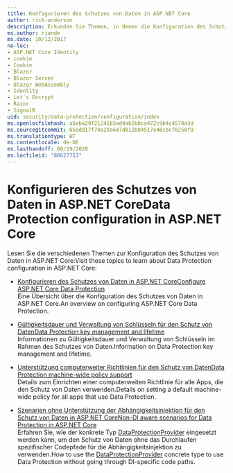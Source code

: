 ```yaml
---
title: Konfigurieren des Schutzes von Daten in ASP.NET Core
author: rick-anderson
description: Erkunden Sie Themen, in denen die Konfiguration des Schutzes von Daten in ASP.NET Core erläutert wird.
ms.author: riande
ms.date: 10/12/2017
no-loc:
- ASP.NET Core Identity
- cookie
- Cookie
- Blazor
- Blazor Server
- Blazor WebAssembly
- Identity
- Let's Encrypt
- Razor
- SignalR
uid: security/data-protection/configuration/index
ms.openlocfilehash: a5eba29f21241b5ad4ab2bbca472c9b4c4574a3d
ms.sourcegitcommit: 65add17f74a29a647d812b04517e46cbc78258f9
ms.translationtype: HT
ms.contentlocale: de-DE
ms.lasthandoff: 08/19/2020
ms.locfileid: "88627753"
---
```

# <a name="data-protection-configuration-in-aspnet-core"></a><span data-ttu-id="d6abd-103">Konfigurieren des Schutzes von Daten in ASP.NET Core</span><span class="sxs-lookup"><span data-stu-id="d6abd-103">Data Protection configuration in ASP.NET Core</span></span>

<span data-ttu-id="d6abd-104">Lesen Sie die verschiedenen Themen zur Konfiguration des Schutzes von Daten in ASP.NET Core:</span><span class="sxs-lookup"><span data-stu-id="d6abd-104">Visit these topics to learn about Data Protection configuration in ASP.NET Core:</span></span>

* [<span data-ttu-id="d6abd-105">Konfigurieren des Schutzes von Daten in ASP.NET Core</span><span class="sxs-lookup"><span data-stu-id="d6abd-105">Configure ASP.NET Core Data Protection</span></span>](xref:security/data-protection/configuration/overview)  
  <span data-ttu-id="d6abd-106">Eine Übersicht über die Konfiguration des Schutzes von Daten in ASP.NET Core.</span><span class="sxs-lookup"><span data-stu-id="d6abd-106">An overview on configuring ASP.NET Core Data Protection.</span></span>

* [<span data-ttu-id="d6abd-107">Gültigkeitsdauer und Verwaltung von Schlüsseln für den Schutz von Daten</span><span class="sxs-lookup"><span data-stu-id="d6abd-107">Data Protection key management and lifetime</span></span>](xref:security/data-protection/configuration/default-settings)  
  <span data-ttu-id="d6abd-108">Informationen zu Gültigkeitsdauer und Verwaltung von Schlüsseln im Rahmen des Schutzes von Daten.</span><span class="sxs-lookup"><span data-stu-id="d6abd-108">Information on Data Protection key management and lifetime.</span></span>

* [<span data-ttu-id="d6abd-109">Unterstützung computerweiter Richtlinien für den Schutz von Daten</span><span class="sxs-lookup"><span data-stu-id="d6abd-109">Data Protection machine-wide policy support</span></span>](xref:security/data-protection/configuration/machine-wide-policy)  
  <span data-ttu-id="d6abd-110">Details zum Einrichten einer computerweiten Richtlinie für alle Apps, die den Schutz von Daten verwenden.</span><span class="sxs-lookup"><span data-stu-id="d6abd-110">Details on setting a default machine-wide policy for all apps that use Data Protection.</span></span>

* [<span data-ttu-id="d6abd-111">Szenarien ohne Unterstützung der Abhängigkeitsinjektion für den Schutz von Daten in ASP.NET Core</span><span class="sxs-lookup"><span data-stu-id="d6abd-111">Non-DI aware scenarios for Data Protection in ASP.NET Core</span></span>](xref:security/data-protection/configuration/non-di-scenarios)  
  <span data-ttu-id="d6abd-112">Erfahren Sie, wie der konkrete Typ [DataProtectionProvider](/dotnet/api/Microsoft.AspNetCore.DataProtection.DataProtectionProvider) eingesetzt werden kann, um den Schutz von Daten ohne das Durchlaufen spezifischer Codepfade für die Abhängigkeitsinjektion zu verwenden.</span><span class="sxs-lookup"><span data-stu-id="d6abd-112">How to use the [DataProtectionProvider](/dotnet/api/Microsoft.AspNetCore.DataProtection.DataProtectionProvider) concrete type to use Data Protection without going through DI-specific code paths.</span></span>
